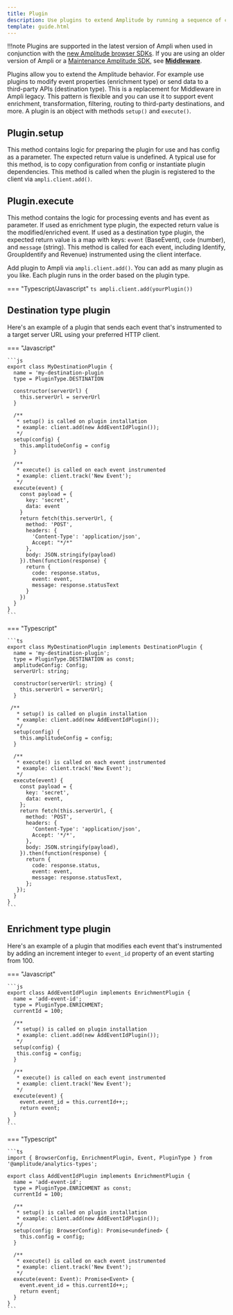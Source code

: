 ```yaml
---
title: Plugin
description: Use plugins to extend Amplitude by running a sequence of custom code on every event. This pattern is flexible and you can use it to support event enrichment, transformation, filtering, routing to third-party destinations, and more.
template: guide.html
---
```


!!!note
Plugins are supported in the latest version of Ampli when used in conjunction with the [new Amplitude browser SDKs](https://www.docs.developers.amplitude.com/data/sdks/typescript-browser/migration/). If you are using an older version of Ampli or a [Maintenance Amplitude SDK](https://www.docs.developers.amplitude.com/data/sdks/typescript-browser/migration/), see **[Middleware](../middleware/)**.

Plugins allow you to extend the Amplitude behavior. For example use plugins to modify event properties (enrichment type) or send data to a third-party APIs (destination type). This is a replacement for Middleware in Ampli legacy.
This pattern is flexible and you can use it to support event enrichment, transformation, filtering, routing to third-party destinations, and more. A plugin is an object with methods `setup()` and `execute()`.

## Plugin.setup

This method contains logic for preparing the plugin for use and has config as a parameter. The expected return value is undefined. A typical use for this method, is to copy configuration from config or instantiate plugin dependencies. This method is called when the plugin is registered to the client via `ampli.client.add()`.

## Plugin.execute

This method contains the logic for processing events and has event as parameter. If used as enrichment type plugin, the expected return value is the modified/enriched event. If used as a destination type plugin, the expected return value is a map with keys: `event` (BaseEvent), `code` (number), and `message` (string). This method is called for each event, including Identify, GroupIdentify and Revenue) instrumented using the client interface.

Add plugin to Ampli via `ampli.client.add()`. You can add as many plugin as you like. Each plugin runs in the order based on the plugin type.

=== "Typescript/Javascript"
    ```ts
    ampli.client.add(yourPlugin())
    ```

## Destination type plugin

Here's an example of a plugin that sends each event that's instrumented to a target server URL using your preferred HTTP client.

=== "Javascript"

    ```js
    export class MyDestinationPlugin {
      name = 'my-destination-plugin
      type = PluginType.DESTINATION

      constructor(serverUrl) {
        this.serverUrl = serverUrl
      }

      /**
       * setup() is called on plugin installation
       * example: client.add(new AddEventIdPlugin());
       */
      setup(config) {
        this.amplitudeConfig = config
      }

      /**
       * execute() is called on each event instrumented
       * example: client.track('New Event');
       */
      execute(event) {
        const payload = {
          key: 'secret',
          data: event
        }
        return fetch(this.serverUrl, {
          method: 'POST',
          headers: {
            'Content-Type': 'application/json',
            Accept: "*/*"
          },
          body: JSON.stringify(payload)
        }).then(function(response) {
          return {
            code: response.status,
            event: event,
            message: response.statusText
          }
        })
      }
    }
    ```

=== "Typescript"

    ```ts
    export class MyDestinationPlugin implements DestinationPlugin {
      name = 'my-destination-plugin';
      type = PluginType.DESTINATION as const;
      amplitudeConfig: Config;
      serverUrl: string;

      constructor(serverUrl: string) {
        this.serverUrl = serverUrl;
      }

     /**
       * setup() is called on plugin installation
       * example: client.add(new AddEventIdPlugin());
       */
      setup(config) {
        this.amplitudeConfig = config;
      }

      /**
       * execute() is called on each event instrumented
       * example: client.track('New Event');
       */
      execute(event) {
        const payload = {
          key: 'secret',
          data: event,
        };
        return fetch(this.serverUrl, {
          method: 'POST',
          headers: {
            'Content-Type': 'application/json',
            Accept: '*/*',
          },
          body: JSON.stringify(payload),
        }).then(function(response) {
          return {
            code: response.status,
            event: event,
            message: response.statusText,
          };
       });
      }
    }
    ```

## Enrichment type plugin

Here's an example of a plugin that modifies each event that's instrumented by adding an increment integer to `event_id` property of an event starting from 100.

=== "Javascript"

    ```js
    export class AddEventIdPlugin implements EnrichmentPlugin {
      name = 'add-event-id';
      type = PluginType.ENRICHMENT;
      currentId = 100;

      /**
       * setup() is called on plugin installation
       * example: client.add(new AddEventIdPlugin());
       */
      setup(config) {
       this.config = config;
      }

      /**
       * execute() is called on each event instrumented
       * example: client.track('New Event');
       */
      execute(event) {
        event.event_id = this.currentId++;;
        return event;
      }
    }
    ```

=== "Typescript"

    ```ts
    import { BrowserConfig, EnrichmentPlugin, Event, PluginType } from '@amplitude/analytics-types';

    export class AddEventIdPlugin implements EnrichmentPlugin {
      name = 'add-event-id';
      type = PluginType.ENRICHMENT as const;
      currentId = 100;

      /**
       * setup() is called on plugin installation
       * example: client.add(new AddEventIdPlugin());
       */
      setup(config: BrowserConfig): Promise<undefined> {
        this.config = config;
      }

      /**
       * execute() is called on each event instrumented
       * example: client.track('New Event');
       */
      execute(event: Event): Promise<Event> {
        event.event_id = this.currentId++;;
        return event;
      }
    }
    ```
